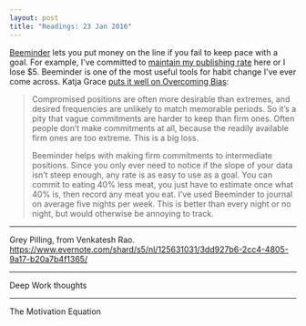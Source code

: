 ```yaml
---
layout: post
title: "Readings: 23 Jan 2016"
---
```


[Beeminder][1] lets you put money on the line if you fail to keep pace with a goal. For example, I've committed to [maintain my publishing rate][2] here or I lose $5. Beeminder is one of the most useful tools for habit change I've ever come across. Katja Grace [puts it well on Overcoming Bias][3]:

> Compromised positions are often more desirable than extremes, and desired frequencies are unlikely to match memorable periods. So it’s a pity that vague commitments are harder to keep than firm ones. Often people don’t make commitments at all, because the readily available firm ones are too extreme. This is a big loss.
>
> Beeminder helps with making firm commitments to intermediate positions. Since you only ever need to notice if the slope of your data isn’t steep enough, any rate is as easy to use as a goal. You can commit to eating 40% less meat, you just have to estimate once what 40% is, then record any meat you eat. I’ve used Beeminder to journal on average five nights per week. This is better than every night or no night, but would otherwise be annoying to track.

[1]: https://www.beeminder.com
[2]: https://www.beeminder.com/dehowell/goals/write
[3]: http://www.overcomingbias.com/2012/08/on-the-goodness-of-beeminder.html

---

Grey Pilling, from Venkatesh Rao.
https://www.evernote.com/shard/s5/nl/125631031/3dd927b6-2cc4-4805-9a17-b20a7b4f1365/

---

Deep Work thoughts

---

The Motivation Equation
